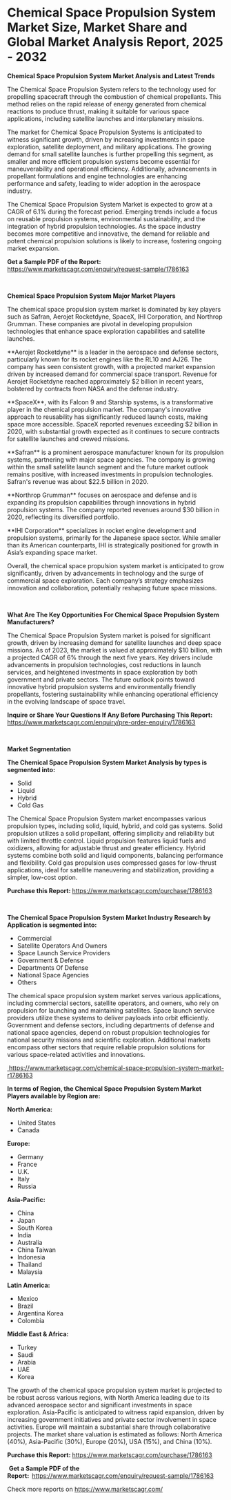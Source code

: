 <p><h1>Chemical Space Propulsion System Market Size, Market Share and Global Market Analysis Report, 2025 - 2032</h1></p><p><strong>Chemical Space Propulsion System Market Analysis and Latest Trends</strong></p>
<p><p>The Chemical Space Propulsion System refers to the technology used for propelling spacecraft through the combustion of chemical propellants. This method relies on the rapid release of energy generated from chemical reactions to produce thrust, making it suitable for various space applications, including satellite launches and interplanetary missions. </p><p>The market for Chemical Space Propulsion Systems is anticipated to witness significant growth, driven by increasing investments in space exploration, satellite deployment, and military applications. The growing demand for small satellite launches is further propelling this segment, as smaller and more efficient propulsion systems become essential for maneuverability and operational efficiency. Additionally, advancements in propellant formulations and engine technologies are enhancing performance and safety, leading to wider adoption in the aerospace industry.</p><p>The Chemical Space Propulsion System Market is expected to grow at a CAGR of 6.1% during the forecast period. Emerging trends include a focus on reusable propulsion systems, environmental sustainability, and the integration of hybrid propulsion technologies. As the space industry becomes more competitive and innovative, the demand for reliable and potent chemical propulsion solutions is likely to increase, fostering ongoing market expansion.</p></p>
<p><strong>Get a Sample PDF of the Report:&nbsp;</strong> <a href="https://www.marketscagr.com/enquiry/request-sample/1786163?utm_campaign=2653&utm_medium=2&utm_source=Github&utm_content=ia&utm_term=25032025&utm_id=chemical-space-propulsion-system">https://www.marketscagr.com/enquiry/request-sample/1786163</a></p>
<p>&nbsp;</p>
<p><strong>Chemical Space Propulsion System Major Market Players</strong></p>
<p><p>The chemical space propulsion system market is dominated by key players such as Safran, Aerojet Rocketdyne, SpaceX, IHI Corporation, and Northrop Grumman. These companies are pivotal in developing propulsion technologies that enhance space exploration capabilities and satellite launches.</p><p>**Aerojet Rocketdyne** is a leader in the aerospace and defense sectors, particularly known for its rocket engines like the RL10 and AJ26. The company has seen consistent growth, with a projected market expansion driven by increased demand for commercial space transport. Revenue for Aerojet Rocketdyne reached approximately $2 billion in recent years, bolstered by contracts from NASA and the defense industry.</p><p>**SpaceX**, with its Falcon 9 and Starship systems, is a transformative player in the chemical propulsion market. The company's innovative approach to reusability has significantly reduced launch costs, making space more accessible. SpaceX reported revenues exceeding $2 billion in 2020, with substantial growth expected as it continues to secure contracts for satellite launches and crewed missions.</p><p>**Safran** is a prominent aerospace manufacturer known for its propulsion systems, partnering with major space agencies. The company is growing within the small satellite launch segment and the future market outlook remains positive, with increased investments in propulsion technologies. Safran's revenue was about $22.5 billion in 2020.</p><p>**Northrop Grumman** focuses on aerospace and defense and is expanding its propulsion capabilities through innovations in hybrid propulsion systems. The company reported revenues around $30 billion in 2020, reflecting its diversified portfolio.</p><p>**IHI Corporation** specializes in rocket engine development and propulsion systems, primarily for the Japanese space sector. While smaller than its American counterparts, IHI is strategically positioned for growth in Asia’s expanding space market.</p><p>Overall, the chemical space propulsion system market is anticipated to grow significantly, driven by advancements in technology and the surge of commercial space exploration. Each company’s strategy emphasizes innovation and collaboration, potentially reshaping future space missions.</p></p>
<p>&nbsp;</p>
<p><strong>What Are The Key Opportunities For Chemical Space Propulsion System Manufacturers?</strong></p>
<p><p>The Chemical Space Propulsion System market is poised for significant growth, driven by increasing demand for satellite launches and deep space missions. As of 2023, the market is valued at approximately $10 billion, with a projected CAGR of 6% through the next five years. Key drivers include advancements in propulsion technologies, cost reductions in launch services, and heightened investments in space exploration by both government and private sectors. The future outlook points toward innovative hybrid propulsion systems and environmentally friendly propellants, fostering sustainability while enhancing operational efficiency in the evolving landscape of space travel.</p></p>
<p><strong>Inquire or Share Your Questions If Any Before Purchasing This Report:</strong> <a href="https://www.marketscagr.com/enquiry/pre-order-enquiry/1786163?utm_campaign=2653&utm_medium=2&utm_source=Github&utm_content=ia&utm_term=25032025&utm_id=chemical-space-propulsion-system">https://www.marketscagr.com/enquiry/pre-order-enquiry/1786163</a></p>
<p>&nbsp;</p>
<p><strong>Market Segmentation</strong></p>
<p><strong>The Chemical Space Propulsion System Market Analysis by types is segmented into:</strong></p>
<p><ul><li>Solid</li><li>Liquid</li><li>Hybrid</li><li>Cold Gas</li></ul></p>
<p><p>The Chemical Space Propulsion System market encompasses various propulsion types, including solid, liquid, hybrid, and cold gas systems. Solid propulsion utilizes a solid propellant, offering simplicity and reliability but with limited throttle control. Liquid propulsion features liquid fuels and oxidizers, allowing for adjustable thrust and greater efficiency. Hybrid systems combine both solid and liquid components, balancing performance and flexibility. Cold gas propulsion uses compressed gases for low-thrust applications, ideal for satellite maneuvering and stabilization, providing a simpler, low-cost option.</p></p>
<p><strong>Purchase this Report:&nbsp;</strong><a href="https://www.marketscagr.com/purchase/1786163?utm_campaign=2653&utm_medium=2&utm_source=Github&utm_content=ia&utm_term=25032025&utm_id=chemical-space-propulsion-system">https://www.marketscagr.com/purchase/1786163</a></p>
<p>&nbsp;</p>
<p><strong>The Chemical Space Propulsion System Market Industry Research by Application is segmented into:</strong></p>
<p><ul><li>Commercial</li><li>Satellite Operators And Owners</li><li>Space Launch Service Providers</li><li>Government & Defense</li><li>Departments Of Defense</li><li>National Space Agencies</li><li>Others</li></ul></p>
<p><p>The chemical space propulsion system market serves various applications, including commercial sectors, satellite operators, and owners, who rely on propulsion for launching and maintaining satellites. Space launch service providers utilize these systems to deliver payloads into orbit efficiently. Government and defense sectors, including departments of defense and national space agencies, depend on robust propulsion technologies for national security missions and scientific exploration. Additional markets encompass other sectors that require reliable propulsion solutions for various space-related activities and innovations.</p></p>
<p><a href="https://www.marketscagr.com/chemical-space-propulsion-system-market-r1786163?utm_campaign=2653&utm_medium=2&utm_source=Github&utm_content=ia&utm_term=25032025&utm_id=chemical-space-propulsion-system">&nbsp;https://www.marketscagr.com/chemical-space-propulsion-system-market-r1786163</a></p>
<p><strong>In terms of Region, the Chemical Space Propulsion System Market Players available by Region are:</strong></p>
<p>
    <p> <strong> North America: </strong>
        <ul>
            <li>United States</li>
            <li>Canada</li>
        </ul>
        </p> 
    <p> <strong> Europe: </strong>
        <ul>
            <li>Germany</li>
            <li>France</li>
            <li>U.K.</li>
            <li>Italy</li>
            <li>Russia</li>
        </ul>
        </p> 
    <p> <strong> Asia-Pacific: </strong>
        <ul>
            <li>China</li>
            <li>Japan</li>
            <li>South Korea</li>
            <li>India</li>
            <li>Australia</li>
            <li>China Taiwan</li>
            <li>Indonesia</li>
            <li>Thailand</li>
            <li>Malaysia</li>
        </ul>
        </p> 
    <p> <strong> Latin America: </strong>
        <ul>
            <li>Mexico</li>
            <li>Brazil</li>
            <li>Argentina Korea</li>
            <li>Colombia</li>
        </ul>
        </p> 
    <p> <strong> Middle East & Africa: </strong>
        <ul>
            <li>Turkey</li>
            <li>Saudi</li>
            <li>Arabia</li>
            <li>UAE</li>
            <li>Korea</li>
        </ul>
    </p>
    </p>
<p><p>The growth of the chemical space propulsion system market is projected to be robust across various regions, with North America leading due to its advanced aerospace sector and significant investments in space exploration. Asia-Pacific is anticipated to witness rapid expansion, driven by increasing government initiatives and private sector involvement in space activities. Europe will maintain a substantial share through collaborative projects. The market share valuation is estimated as follows: North America (40%), Asia-Pacific (30%), Europe (20%), USA (15%), and China (10%).</p></p>
<p><strong>Purchase this Report: </strong><a href="https://www.marketscagr.com/purchase/1786163?utm_campaign=2653&utm_medium=2&utm_source=Github&utm_content=ia&utm_term=25032025&utm_id=chemical-space-propulsion-system">https://www.marketscagr.com/purchase/1786163</a></p>
<p>&nbsp;<strong>Get a Sample PDF of the Report:&nbsp;&nbsp;</strong><a href="https://www.marketscagr.com/enquiry/request-sample/1786163?utm_campaign=2653&utm_medium=2&utm_source=Github&utm_content=ia&utm_term=25032025&utm_id=chemical-space-propulsion-system">https://www.marketscagr.com/enquiry/request-sample/1786163</a></p>
<p><strong></strong></p>
<p>Check more reports on <a href="https://www.marketscagr.com/?utm_campaign=2653&utm_medium=2&utm_source=Github&utm_content=ia&utm_term=25032025&utm_id=chemical-space-propulsion-system">https://www.marketscagr.com/</a></p>